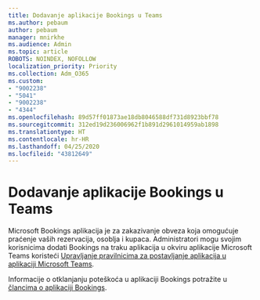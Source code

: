 ```yaml
---
title: Dodavanje aplikacije Bookings u Teams
ms.author: pebaum
author: pebaum
manager: mnirkhe
ms.audience: Admin
ms.topic: article
ROBOTS: NOINDEX, NOFOLLOW
localization_priority: Priority
ms.collection: Adm_O365
ms.custom:
- "9002238"
- "5041"
- "9002238"
- "4344"
ms.openlocfilehash: 89d57ff01873ae18db8046588df731d8923bbf78
ms.sourcegitcommit: 312ed19d236006962f1b891d2961014959ab1898
ms.translationtype: HT
ms.contentlocale: hr-HR
ms.lasthandoff: 04/25/2020
ms.locfileid: "43812649"
---
```

# <a name="adding-bookings-to-teams"></a>Dodavanje aplikacije Bookings u Teams

Microsoft Bookings aplikacija je za zakazivanje obveza koja omogućuje praćenje vaših rezervacija, osoblja i kupaca. Administratori mogu svojim korisnicima dodati Bookings na traku aplikacija u okviru aplikacije Microsoft Teams koristeći [Upravljanje pravilnicima za postavljanje aplikacija u aplikaciji Microsoft Teams](https://docs.microsoft.com/microsoftteams/teams-app-setup-policies).

Informacije o otklanjanju poteškoća u aplikaciji Bookings potražite u [člancima o aplikaciji Bookings](https://support.office.com/article/b9c9295c-c654-4b10-b5cc-f739825fc092).
